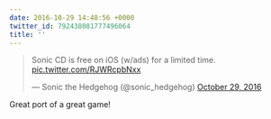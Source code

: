 ```yaml
---
date: 2016-10-29 14:48:56 +0000
twitter_id: 792438081777496064
title: ''
---
```


<blockquote class="twitter-tweet"><p lang="en" dir="ltr">Sonic CD is free on iOS (w/ads) for a limited time. <a href="https://t.co/RJWRcpbNxx">pic.twitter.com/RJWRcpbNxx</a></p>&mdash; Sonic the Hedgehog (@sonic_hedgehog) <a href="https://twitter.com/sonic_hedgehog/status/792434350688129025?ref_src=twsrc%5Etfw">October 29, 2016</a></blockquote>
<script async src="https://platform.twitter.com/widgets.js" charset="utf-8"></script>

Great port of a great game!
